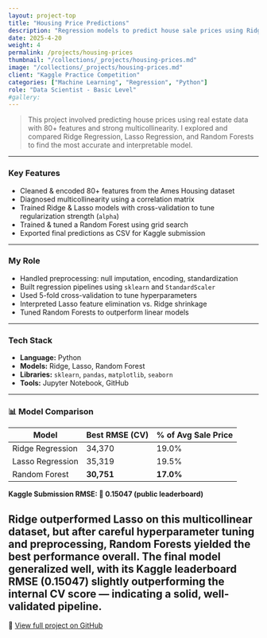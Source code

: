 ```yaml
---
layout: project-top
title: "Housing Price Predictions"
description: "Regression models to predict house sale prices using Ridge, Lasso, and Random Forests."
date: 2025-4-20
weight: 4
permalink: /projects/housing-prices
thumbnail: "/collections/_projects/housing-prices.md"
image: "/collections/_projects/housing-prices.md"
client: "Kaggle Practice Competition"
categories: ["Machine Learning", "Regression", "Python"]
role: "Data Scientist - Basic Level"
#gallery:
---
```


> This project involved predicting house prices using real estate data with 80+ features and strong multicollinearity. I explored and compared Ridge Regression, Lasso Regression, and Random Forests to find the most accurate and interpretable model.

---

### Key Features
- Cleaned & encoded 80+ features from the Ames Housing dataset
- Diagnosed multicollinearity using a correlation matrix
- Trained Ridge & Lasso models with cross-validation to tune regularization strength (`alpha`)
- Trained & tuned a Random Forest using grid search
- Exported final predictions as CSV for Kaggle submission

---

### My Role
- Handled preprocessing: null imputation, encoding, standardization
- Built regression pipelines using `sklearn` and `StandardScaler`
- Used 5-fold cross-validation to tune hyperparameters
- Interpreted Lasso feature elimination vs. Ridge shrinkage
- Tuned Random Forests to outperform linear models

---

### Tech Stack
- **Language:** Python  
- **Models:** Ridge, Lasso, Random Forest  
- **Libraries:** `sklearn`, `pandas`, `matplotlib`, `seaborn`  
- **Tools:** Jupyter Notebook, GitHub

---

### 📊 Model Comparison

| Model            | Best RMSE (CV) | % of Avg Sale Price |
|------------------|----------------|----------------------|
| Ridge Regression | 34,370         | 19.0%                |
| Lasso Regression | 35,319         | 19.5%                |
| Random Forest    | **30,751**     | **17.0%**            |


**Kaggle Submission RMSE: 🏅 0.15047 (public leaderboard)**

Ridge outperformed Lasso on this multicollinear dataset, but after careful hyperparameter tuning and preprocessing, Random Forests yielded the best performance overall. The final model generalized well, with its Kaggle leaderboard RMSE (0.15047) slightly outperforming the internal CV score — indicating a solid, well-validated pipeline.
---

🔗 [View full project on GitHub](https://github.com/inaya-r/Housing-Prices-Predictions)
